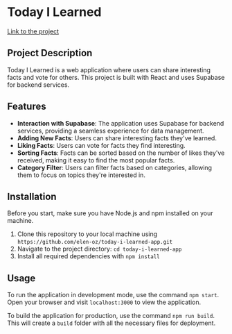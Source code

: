 # Today I Learned

[Link to the project](https://today-i-learned-app-mauve.vercel.app/)

## Project Description

Today I Learned is a web application where users can share interesting facts and vote for others. This project is built with React and uses Supabase for backend services.

## Features

- **Interaction with Supabase**: The application uses Supabase for backend services, providing a seamless experience for data management.
- **Adding New Facts**: Users can share interesting facts they've learned.
- **Liking Facts**: Users can vote for facts they find interesting.
- **Sorting Facts**: Facts can be sorted based on the number of likes they've received, making it easy to find the most popular facts.
- **Category Filter**: Users can filter facts based on categories, allowing them to focus on topics they're interested in.

## Installation

Before you start, make sure you have Node.js and npm installed on your machine.

1. Clone this repository to your local machine using `https://github.com/elen-oz/today-i-learned-app.git`
2. Navigate to the project directory: `cd today-i-learned-app`
3. Install all required dependencies with `npm install`

## Usage

To run the application in development mode, use the command `npm start`. Open your browser and visit `localhost:3000` to view the application.

To build the application for production, use the command `npm run build`. This will create a `build` folder with all the necessary files for deployment.
